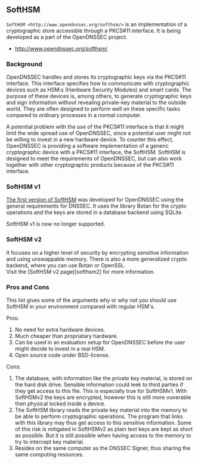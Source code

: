 ## SoftHSM

`SoftHSM <http://www.opendnssec.org/softhsm/>` is an implementation of a cryptographic store accessible through a PKCS#11 interface.
It is being developed as a part of the OpenDNSSEC project.

- <http://www.opendnssec.org/softhsm/>

### Background

OpenDNSSEC handles and stores its cryptographic keys via the PKCS#11 interface. This interface specifies how to communicate with cryptographic devices such as HSM:s (Hardware Security Modules) and smart cards. The purpose of these devices is, among others, to generate cryptographic keys and sign information without revealing private-key material to the outside world. They are often designed to perform well on these specific tasks compared to ordinary processes in a normal computer.

A potential problem with the use of the PKCS#11 interface is that it might limit the wide spread use of OpenDNSSEC, since a potential user might not be willing to invest in a new hardware device. To counter this effect, OpenDNSSEC is providing a software implementation of a generic cryptographic device with a PKCS#11 interface, the SoftHSM. SoftHSM is designed to meet the requirements of OpenDNSSEC, but can also work together with other cryptographic products because of the PKCS#11 interface.

### SoftHSM v1

[The first version of SoftHSM](softhsm2.md) was developed for OpenDNSSEC using the general requirements for DNSSEC. It uses the library Botan for the crypto operations and the keys are stored in a database backend using SQLite.

SoftHSM v1 is now no longer supported.

### SoftHSM v2

It focuses on a higher level of security by encrypting sensitive information and using unswappable memory. There is also a more generalized crypto backend, where you can use Botan or OpenSSL.  
Visit the (SoftHSM v2 page)[softhsm2] for more information.

### Pros and Cons

This list gives some of the arguments why or why not you should use SoftHSM in your environment compared with regular HSM's.

Pros:

1. No need for extra hardware devices.
2. Much cheaper than propriatary hardware.
3. Can be used in an evaluation setup for OpenDNSSEC before the user might decide to invest in a real HSM.
4. Open source code under BSD-license.

Cons:

1. The database, with information like the private key material, is stored on the hard disk drive. Sensible information could leek to third parties if they get access to this file.  This is especially true for SoftHSMv1.  With SoftHSMv2 the keys are encrypted, however this is still more vunerable then physical locked inside a device.
2. The SoftHSM library reads the private key material into the memory to be able to perform cryptographic operations. The program that links with this library may thus get access to this sensitive information.  Some of this risk is mitigated in SoftHSMv2 as plain text keys are kept as short as possible.  But it is still possible when having access to the memory to try to intercept key material.
3. Resides on the same computer as the DNSSEC Signer, thus sharing the same computing resources.
